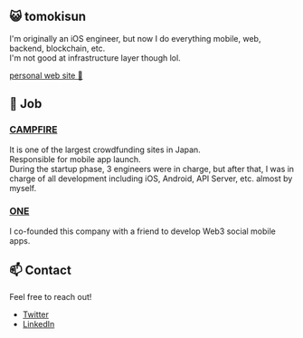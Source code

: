 ## 😺 tomokisun

I'm originally an iOS engineer, but now I do everything mobile, web, backend, blockchain, etc.<br>
I'm not good at infrastructure layer though lol.



[personal web site 👀](https://tomokisun.xyz/)

## 🚀 Job

### [CAMPFIRE](https://camp-fire.jp/)

It is one of the largest crowdfunding sites in Japan.<br>
Responsible for mobile app launch.<br>
During the startup phase, 3 engineers were in charge, but after that, I was in charge of all development including iOS, Android, API Server, etc. almost by myself.

### [ONE](https://github.com/0x1-company)

I co-founded this company with a friend to develop Web3 social mobile apps.

## 📫 Contact

Feel free to reach out!

- [Twitter](https://twitter.com/tomokisun)
- [LinkedIn](https://www.linkedin.com/in/tomokisun/)
